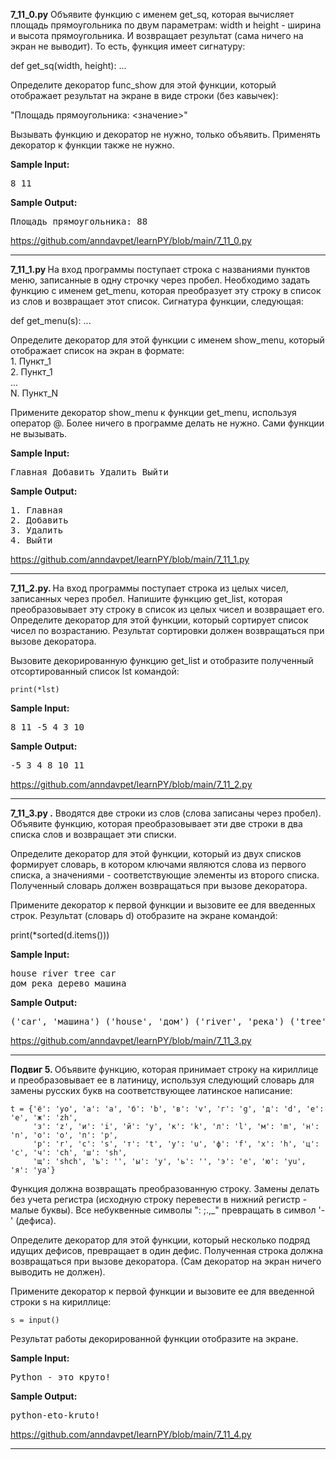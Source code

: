 <div class="step-inner page-fragment">
    <div id="ember2978" class="html-content rich-text-viewer ember-view" data-processed=""><!----><span><p><strong>7_11_0.py</strong> Объявите функцию с именем get_sq, которая вычисляет площадь прямоугольника по двум параметрам: width и height - ширина и высота прямоугольника. И возвращает результат (сама ничего на экран не выводит). То есть, функция имеет сигнатуру:</p>

<p>def get_sq(width, height): ...</p>

<p>Определите декоратор func_show для этой функции, который отображает результат на экране в виде строки (без кавычек):</p>

<p>"Площадь прямоугольника: &lt;значение&gt;"</p>

<p>Вызывать функцию и декоратор не нужно, только объявить. Применять декоратор к функции также не нужно.</p></span></div>

<div class="step-text-wrapper">
          <p class="step-text__limit-title">
            <strong>Sample Input<!---->:</strong>
          </p>
          <pre class="step-text__limit-value">8 11</pre>
          <p class="step-text__limit-title">
            <strong>Sample Output<!---->:</strong>
          </p>
          <pre class="step-text__limit-value">Площадь прямоугольника: 88</pre>

<!---->      </div>


https://github.com/anndavpet/learnPY/blob/main/7_11_0.py




<hr> 
<div class="step-inner page-fragment">
    <div id="ember2997" class="html-content rich-text-viewer ember-view" data-processed=""><!----><span><p><strong>7_11_1.py </strong>На вход программы поступает строка с названиями пунктов меню, записанные в одну строчку через пробел. Необходимо задать функцию с именем get_menu, которая преобразует эту строку в список из слов и возвращает этот список. Сигнатура функции, следующая:</p>

<p>def get_menu(s): ...</p>

<p>Определите декоратор для этой функции с именем show_menu, который отображает список на экран в формате:<br>
1. Пункт_1<br>
2. Пункт_1<br>
...<br>
N. Пункт_N</p>

<p>Примените декоратор show_menu к функции get_menu, используя оператор @. Более ничего в программе делать не нужно. Сами функции не вызывать.</p></span></div>

<div class="step-text-wrapper">
          <p class="step-text__limit-title">
            <strong>Sample Input<!---->:</strong>
          </p>
          <pre class="step-text__limit-value">Главная Добавить Удалить Выйти</pre>
          <p class="step-text__limit-title">
            <strong>Sample Output<!---->:</strong>
          </p>
          <pre class="step-text__limit-value">1. Главная
2. Добавить
3. Удалить
4. Выйти</pre>

<!---->      </div>
https://github.com/anndavpet/learnPY/blob/main/7_11_1.py
<hr>
<div id="ember3422" class="html-content rich-text-viewer ember-view" data-processed=""><!----><span><p><strong>7_11_2.py. </strong> На вход программы поступает строка из целых чисел, записанных через пробел. Напишите функцию get_list, которая преобразовывает эту строку в список из целых чисел и возвращает его. Определите декоратор для этой функции, который сортирует список чисел по возрастанию. Результат сортировки должен возвращаться при вызове декоратора.</p>

<p>Вызовите декорированную функцию get_list и отобразите полученный отсортированный список lst командой:</p>
    

<p><code>print(*lst)</code></p></span></div>
    <div class="step-text-wrapper">
          <p class="step-text__limit-title">
            <strong>Sample Input<!---->:</strong>
          </p>
          <pre class="step-text__limit-value">8 11 -5 4 3 10
</pre>
          <p class="step-text__limit-title">
            <strong>Sample Output<!---->:</strong>
          </p>
          <pre class="step-text__limit-value">-5 3 4 8 10 11</pre>

<!---->      </div>
https://github.com/anndavpet/learnPY/blob/main/7_11_2.py
    <hr>
    
<div class="step-inner page-fragment">
    <div id="ember3864" class="html-content rich-text-viewer ember-view" data-processed=""><!----><span><p><strong>7_11_3.py .</strong> Вводятся две строки из слов (слова записаны через пробел). Объявите функцию, которая преобразовывает эти две строки в два списка слов и возвращает эти списки.</p>

<p>Определите декоратор для этой функции, который из двух списков формирует словарь, в котором ключами являются слова из первого списка, а значениями - соответствующие элементы из второго списка. Полученный словарь должен возвращаться при вызове декоратора.</p>

<p>Примените декоратор к первой функции и вызовите ее для введенных строк. Результат (словарь d) отобразите на экране командой:</p>

<p>print(*sorted(d.items()))</p></span></div>

<div class="step-text-wrapper">
          <p class="step-text__limit-title">
            <strong>Sample Input<!---->:</strong>
          </p>
          <pre class="step-text__limit-value">house river tree car
дом река дерево машина</pre>
          <p class="step-text__limit-title">
            <strong>Sample Output<!---->:</strong>
          </p>
          <pre class="step-text__limit-value">('car', 'машина') ('house', 'дом') ('river', 'река') ('tree', 'дерево')</pre>

<!---->      </div>
https://github.com/anndavpet/learnPY/blob/main/7_11_3.py
    <hr>
    <div class="step-inner page-fragment">
    <div id="ember4209" class="html-content rich-text-viewer ember-view" data-processed=""><!----><span><p><strong>Подвиг 5. </strong>Объявите функцию, которая принимает строку на кириллице и преобразовывает ее в латиницу, используя следующий словарь для замены русских букв на соответствующее латинское написание:</p>

<pre><code class="hljs ebnf"><span class="hljs-attribute">t</span> = {<span class="hljs-string">'ё'</span>: <span class="hljs-string">'yo'</span>, <span class="hljs-string">'а'</span>: <span class="hljs-string">'a'</span>, <span class="hljs-string">'б'</span>: <span class="hljs-string">'b'</span>, <span class="hljs-string">'в'</span>: <span class="hljs-string">'v'</span>, <span class="hljs-string">'г'</span>: <span class="hljs-string">'g'</span>, <span class="hljs-string">'д'</span>: <span class="hljs-string">'d'</span>, <span class="hljs-string">'е'</span>: <span class="hljs-string">'e'</span>, <span class="hljs-string">'ж'</span>: <span class="hljs-string">'zh'</span>,
&nbsp; &nbsp; &nbsp;<span class="hljs-string">'з'</span>: <span class="hljs-string">'z'</span>, <span class="hljs-string">'и'</span>: <span class="hljs-string">'i'</span>, <span class="hljs-string">'й'</span>: <span class="hljs-string">'y'</span>, <span class="hljs-string">'к'</span>: <span class="hljs-string">'k'</span>, <span class="hljs-string">'л'</span>: <span class="hljs-string">'l'</span>, <span class="hljs-string">'м'</span>: <span class="hljs-string">'m'</span>, <span class="hljs-string">'н'</span>: <span class="hljs-string">'n'</span>, <span class="hljs-string">'о'</span>: <span class="hljs-string">'o'</span>, <span class="hljs-string">'п'</span>: <span class="hljs-string">'p'</span>,
&nbsp; &nbsp; &nbsp;<span class="hljs-string">'р'</span>: <span class="hljs-string">'r'</span>, <span class="hljs-string">'с'</span>: <span class="hljs-string">'s'</span>, <span class="hljs-string">'т'</span>: <span class="hljs-string">'t'</span>, <span class="hljs-string">'у'</span>: <span class="hljs-string">'u'</span>, <span class="hljs-string">'ф'</span>: <span class="hljs-string">'f'</span>, <span class="hljs-string">'х'</span>: <span class="hljs-string">'h'</span>, <span class="hljs-string">'ц'</span>: <span class="hljs-string">'c'</span>, <span class="hljs-string">'ч'</span>: <span class="hljs-string">'ch'</span>, <span class="hljs-string">'ш'</span>: <span class="hljs-string">'sh'</span>,
&nbsp; &nbsp; &nbsp;<span class="hljs-string">'щ'</span>: <span class="hljs-string">'shch'</span>, <span class="hljs-string">'ъ'</span>: <span class="hljs-string">''</span>, <span class="hljs-string">'ы'</span>: <span class="hljs-string">'y'</span>, <span class="hljs-string">'ь'</span>: <span class="hljs-string">''</span>, <span class="hljs-string">'э'</span>: <span class="hljs-string">'e'</span>, <span class="hljs-string">'ю'</span>: <span class="hljs-string">'yu'</span>, <span class="hljs-string">'я'</span>: <span class="hljs-string">'ya'</span>}</code></pre>

<p>Функция должна возвращать преобразованную строку. Замены делать без учета регистра (исходную строку перевести в нижний регистр - малые буквы). Все небуквенные символы ": ;.,_" превращать в символ '-' (дефиса).</p>

<p>Определите декоратор для этой функции, который несколько подряд идущих дефисов, превращает в один дефис. Полученная строка должна возвращаться при вызове декоратора. (Сам декоратор на экран ничего выводить не должен).</p>

<p>Примените декоратор к первой функции и вызовите ее для введенной строки s на кириллице:</p>

<p><code>s = input()</code></p>

<p>Результат работы декорированной функции отобразите на экране.</p></span></div>

<div class="step-text-wrapper">
          <p class="step-text__limit-title">
            <strong>Sample Input<!---->:</strong>
          </p>
          <pre class="step-text__limit-value">Python - это круто!</pre>
          <p class="step-text__limit-title">
            <strong>Sample Output<!---->:</strong>
          </p>
          <pre class="step-text__limit-value">python-eto-kruto!</pre>

<!---->      </div>
https://github.com/anndavpet/learnPY/blob/main/7_11_4.py
    <hr>

